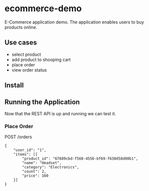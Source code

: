 # ecommerce-demo
E-Commerce application demo. The application enables users to buy products online.
## Use cases
- select product
- add product to shooping cart
- place order
- view order status
## Install
## Running the Application
Now that the REST API is up and running we can test it.
### Place Order
POST /orders
```
{
	"user_id": "1",
	"items": [{
		"product_id": "67689cbd-f560-4556-bf69-f630d58d00b1",
		"name": "Headset",
		"category": "Electronics",
		"count": 2,
		"price": 160
	}]
}
```
